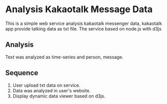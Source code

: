 # Analysis Kakaotalk Message Data

This is a simple web service analysis kakaotalk messenger data, kakaotalk app provide talking data as txt file.
The service based on node.js with d3js

## Analysis

Text was analyzed as time-series and person, message.

## Sequence

1. User upload txt data on service.
2. Data was analyzed in user's website.
3. Display dynamic data viewer based on d3js.